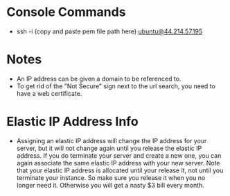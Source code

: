 # Console Commands
- ssh -i (copy and paste pem file path here) ubuntu@44.214.57.195
  
# Notes
- An IP address can be given a domain to be referenced to.
- To get rid of the "Not Secure" sign next to the url search, you need to have a web certificate.

# Elastic IP Address Info
- Assigning an elastic IP address will change the IP address for your server, but it will not change again until you release the elastic IP address. If you do terminate your server and create a new one, you can again associate the same elastic IP address with your new server. Note that your elastic IP address is allocated until your release it, not until you terminate your instance. So make sure you release it when you no longer need it. Otherwise you will get a nasty $3 bill every month.
